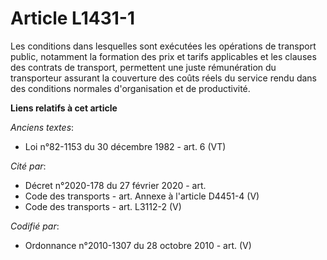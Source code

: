 # Article L1431-1

Les conditions dans lesquelles sont exécutées les opérations de transport public, notamment la formation des prix et tarifs
applicables et les clauses des contrats de transport, permettent une juste rémunération du transporteur assurant la
couverture des coûts réels du service rendu dans des conditions normales d'organisation et de productivité.

**Liens relatifs à cet article**

_Anciens textes_:

  - Loi n°82-1153 du 30 décembre 1982 - art. 6 (VT)

_Cité par_:

  - Décret n°2020-178 du 27 février 2020 - art.
  - Code des transports - art. Annexe à l'article D4451-4 (V)
  - Code des transports - art. L3112-2 (V)

_Codifié par_:

  - Ordonnance n°2010-1307 du 28 octobre 2010 - art. (V)

